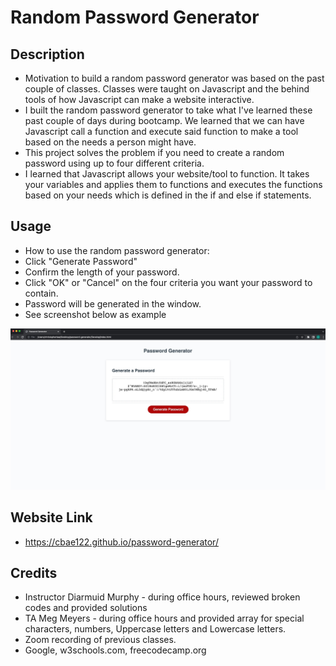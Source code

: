 # Random Password Generator

## Description
- Motivation to build a random password generator was based on the past couple of classes. Classes were taught on Javascript and the behind tools of how Javascript can make a website interactive.
- I built the random password generator to take what I've learned these past couple of days during bootcamp. We learned that we can have Javascript call a function and execute said function to make a tool based on the needs a person might have.
- This project solves the problem if you need to create a random password using up to four different criteria.
- I learned that Javascript allows your website/tool to function. It takes your variables and applies them to functions and executes the functions based on your needs which is defined in the if and else if statements.

## Usage
- How to use the random password generator:
- Click "Generate Password"
- Confirm the length of your password.
- Click "OK" or "Cancel" on the four criteria you want your password to contain.
- Password will be generated in the window.
- See screenshot below as example

![Random password generator.](./Develop/Image%203-11-23%20at%208.52%20PM.jpg)

## Website Link
- https://cbae122.github.io/password-generator/

## Credits
- Instructor Diarmuid Murphy - during office hours, reviewed broken codes and provided solutions 
- TA Meg Meyers - during office hours and provided array for special characters, numbers, Uppercase letters and Lowercase letters.
- Zoom recording of previous classes.
- Google, w3schools.com, freecodecamp.org
